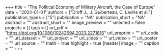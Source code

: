 +++
title = "The Political Economy of Military Aircraft, the Case of Europe"
date = "2024-01-01"
authors = ["Droff J., J. Guiberteau, C. Laville et al."]
publication_types = ["5"]
publication = "NA"
publication_short = "NA"
abstract = ""
abstract_short = ""
image_preview = ""
selected = false
projects = []
tags = []
url_pdf = "https://doi.org/10.1080/10242694.2023.2271816"
url_preprint = ""
url_code = ""
url_dataset = ""
url_project = ""
url_slides = ""
url_video = ""
url_poster = ""
url_source = ""
math = true
highlight = true
[header]
image = ""
caption = ""
+++

